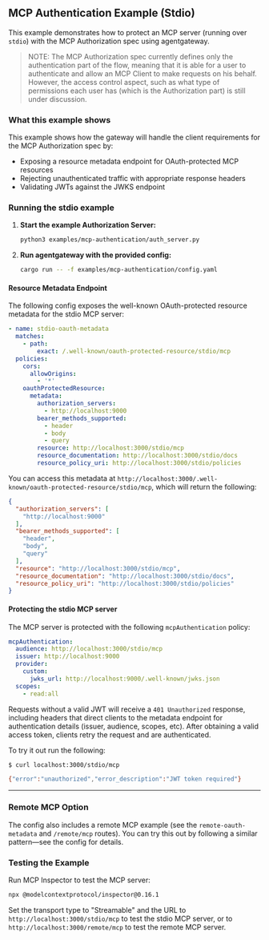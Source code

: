 ## MCP Authentication Example (Stdio)

This example demonstrates how to protect an MCP server (running over `stdio`) with the MCP Authorization spec using agentgateway.

> NOTE: The MCP Authorization spec currently defines only the authentication part of the flow, meaning that it is able for a user to authenticate and allow an MCP Client to make requests on his behalf. However, the access control aspect, such as what type of permissions each user has (which is the Authorization part) is still under discussion.

### What this example shows

This example shows how the gateway will handle the client requirements for the MCP Authorization spec by:

- Exposing a resource metadata endpoint for OAuth-protected MCP resources
- Rejecting unauthenticated traffic with appropriate response headers
- Validating JWTs against the JWKS endpoint

### Running the stdio example

1. **Start the example Authorization Server:**

   ```bash
   python3 examples/mcp-authentication/auth_server.py
   ```

2. **Run agentgateway with the provided config:**

   ```bash
   cargo run -- -f examples/mcp-authentication/config.yaml
   ```

#### Resource Metadata Endpoint

The following config exposes the well-known OAuth-protected resource metadata for the stdio MCP server:

```yaml
- name: stdio-oauth-metadata
  matches:
    - path:
        exact: /.well-known/oauth-protected-resource/stdio/mcp
  policies:
    cors:
      allowOrigins:
        - '*'
    oauthProtectedResource:
      metadata:
        authorization_servers:
          - http://localhost:9000
        bearer_methods_supported:
          - header
          - body
          - query
        resource: http://localhost:3000/stdio/mcp
        resource_documentation: http://localhost:3000/stdio/docs
        resource_policy_uri: http://localhost:3000/stdio/policies
```

You can access this metadata at `http://localhost:3000/.well-known/oauth-protected-resource/stdio/mcp`, which will return the following:

```json
{
  "authorization_servers": [
    "http://localhost:9000"
  ],
  "bearer_methods_supported": [
    "header",
    "body",
    "query"
  ],
  "resource": "http://localhost:3000/stdio/mcp",
  "resource_documentation": "http://localhost:3000/stdio/docs",
  "resource_policy_uri": "http://localhost:3000/stdio/policies"
}
```

#### Protecting the stdio MCP server

The MCP server is protected with the following `mcpAuthentication` policy:

```yaml
mcpAuthentication:
  audience: http://localhost:3000/stdio/mcp
  issuer: http://localhost:9000
  provider:
    custom:
      jwks_url: http://localhost:9000/.well-known/jwks.json
  scopes:
    - read:all
```

Requests without a valid JWT will receive a `401 Unauthorized` response, including headers that direct clients to the metadata endpoint for authentication details (issuer, audience, scopes, etc). After obtaining a valid access token, clients retry the request and are authenticated.

To try it out run the following:

```bash
$ curl localhost:3000/stdio/mcp

{"error":"unauthorized","error_description":"JWT token required"}
```

---

### Remote MCP Option

The config also includes a remote MCP example (see the `remote-oauth-metadata` and `/remote/mcp` routes). You can try this out by following a similar pattern—see the config for details.

### Testing the Example

Run MCP Inspector to test the MCP server:

```bash
npx @modelcontextprotocol/inspector@0.16.1
```

Set the transport type to "Streamable" and the URL to `http://localhost:3000/stdio/mcp` to test the stdio MCP server, or to `http://localhost:3000/remote/mcp` to test the remote MCP server.